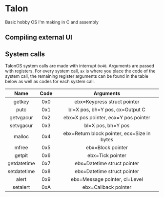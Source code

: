 # Talon
Basic hobby OS I'm making in C and assembly

## Compiling external UI

## System calls
TalonOS system calls are made with interrupt `0x40`. Arguments are passed with registers.
For every system call, `ax` is where you place the code of the system call, the remaining
register arguments can be found in the table below as well as codes for each system call.

| Name        | Code | Arguments                                   |
|:-----------:|:----:|:-------------------------------------------:|
| getkey      | 0x0  | ebx=Keypress struct pointer                  |
| putc        | 0x1  | bl=X pos, bh=Y pos, cx=Output C             |
| getvgacur   | 0x2  | ebx=X pos pointer, ecx=Y pos pointer        |
| setvgacur   | 0x3  | bl=X pos, bh=Y pos                          |
| malloc      | 0x4  | ebx=Return block pointer, ecx=Size in bytes |
| mfree       | 0x5  | ebx=Block pointer                           |
| getpit      | 0x6  | ebx=Tick pointer                            |
| getdatetime | 0x7  | ebx=Datetime struct pointer                 |
| setdatetime | 0x8  | ebx=Datetime struct pointer                 |
| alert       | 0x9  | ebx=Message pointer, cl=Level               |
| setalert    | 0xA  | ebx=Callback pointer                        |